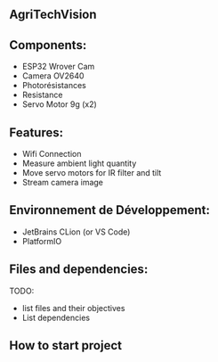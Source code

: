 ## AgriTechVision

## Components:
- ESP32 Wrover Cam
- Camera OV2640
- Photorésistances
- Resistance
- Servo Motor 9g (x2)

## Features:
- Wifi Connection
- Measure ambient light quantity
- Move servo motors for IR filter and tilt
- Stream camera image

## Environnement de Développement:
- JetBrains CLion (or VS Code)
- PlatformIO

## Files and dependencies:
TODO: 
- list files and their objectives 
- List dependencies

## How to start project